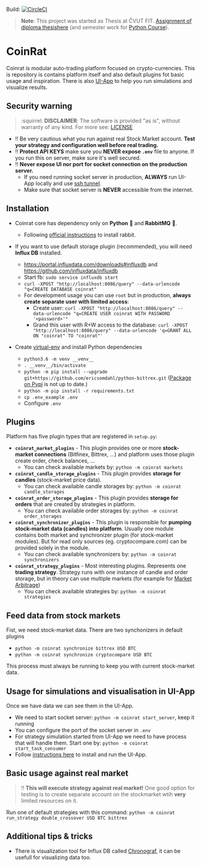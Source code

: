 Build: [![CircleCI](https://circleci.com/gh/Achse/coinrat.svg?style=svg&circle-token=33676128239f1d0da010339bfbfb34a0d42576b0)](https://circleci.com/gh/Achse/coinrat)

> **Note**: This project was started as Thesis at ČVUT FIT. [Assignment of diploma thesishere](docs/cvut.md) (and semester work for [Python Course](http://naucse.python.cz/2017/mipyt-zima/)).

# CoinRat
Coinrat is modular auto-trading platform focused on crypto-currencies. This is repository is contains platform itself
and also default plugins fot basic usage and inspiration. There is also [UI-App](https://github.com/achse/coinrat_ui)
to help you run simulations and visualize results. 

## Security warning 
> :squirrel: **DISCLAIMER**: The software is provided "as is", without warranty of any kind. For more see: [LICENSE](LICENSE)

* :bangbang: Be very cautious what you run against real Stock Market account. **Test your strategy and configuration well before real trading.**  
* :bangbang: **Protect API KEYS** make sure you **NEVER expose `.env`** file to anyone. If you run this on server, make sure it's well secured.
* :bangbang: **Never expose UI nor port for socket connection on the production server.** 
    * If you need running socket server in production, **ALWAYS** run UI-App locally and use [ssh tunnel](https://blog.trackets.com/2014/05/17/ssh-tunnel-local-and-remote-port-forwarding-explained-with-examples.html). 
    * Make sure that socket server is **NEVER** accessible from the internet.

## Installation
* Coinrat core has dependency only on **Python** :snake: and **RabbitMQ** :rabbit:.
    * Following [official instructions](https://www.rabbitmq.com/install-debian.html) to install rabbit.

* If you want to use default storage plugin (recommended), you will need **Influx DB** installed.
    * https://portal.influxdata.com/downloads#influxdb and https://github.com/influxdata/influxdb
    * Start fb: `sudo service influxdb start`
    * `curl -XPOST "http://localhost:8086/query" --data-urlencode "q=CREATE DATABASE coinrat"`
    * For development usage you can use `root` but in production, **always create separate user with limited access**:
        * Create user: `curl -XPOST "http://localhost:8086/query" --data-urlencode "q=CREATE USER coinrat WITH PASSWORD '<password>'"`
        * Grand this user with R+W access to the database: `curl -XPOST "http://localhost:8086/query" --data-urlencode 'q=GRANT ALL ON "coinrat" TO "coinrat"'`

* Create [virtual-env](http://docs.python-guide.org/en/latest/dev/virtualenvs/) and install Python dependencies
    * `python3.6 -m venv __venv__`
    * `. __venv__/bin/activate`
    * `python -m pip install --upgrade git+https://github.com/ericsomdahl/python-bittrex.git` ([Package on Pypi](https://pypi.python.org/pypi/bittrex/0.1.4) is not up to date.) 
    * `python -m pip install -r requirements.txt`
    * `cp .env_example .env`
    * Configure `.env`
    
## Plugins
Platform has five plugin types that are registered in `setup.py`: 
* **`coinrat_market_plugins`** - This plugin provides one or more **stock-market connections** (Bitfinex, Bittrex, ...) and platform uses those plugin create order, check balances, ...
    * You can check available markets by: `python -m coinrat markets`
* **`coinrat_candle_storage_plugins`** - This plugin provides **storage for candles** (stock-market price data).
    * You can check available candle storages by: `python -m coinrat candle_storages`
* **`coinrat_order_storage_plugins`** - This plugin provides **storage for orders** that are created by strategies in platform.
    * You can check available order storages by: `python -m coinrat order_storages`
* **`coinrat_synchronizer_plugins`** - This plugin is responsible for **pumping stock-market data (candles) into platform**. Usually one module contains both market and synchronizer plugin (for stock-market modules). But for read only sources (eg. cryptocompare.com) can be provided solely in the module.
    * You can check available synchronizers by: `python -m coinrat synchronizers`
* **`coinrat_strategy_plugins`** - Most interesting plugins. Represents one **trading strategy**. Strategy runs with one instance of candle and order storage, but in theory can use multiple markets (for example for [Market Arbitrage](https://www.investopedia.com/terms/m/marketarbitrage.asp))
    * You can check available strategies by: `python -m coinrat strategies`

## Feed data from stock markets
Fist, we need stock-market data. There are two synchonizers in default plugins
* `python -m coinrat synchronize bittrex USD BTC`
* `python -m coinrat synchronize cryptocompare USD BTC`

This process must always be running to keep you with current stock-market data.

## Usage for simulations and visualisation in UI-App
Once we have data we can see them in the UI-App.

* We need to start socket server: `python -m coinrat start_server`, keep it running
* You can configure the port of the socket server in `.env`  
* For strategy simulation started from UI-App we need to have process that will handle them. Start one by: `python -m coinrat start_task_consumer`
* Follow [instructions here](https://github.com/achse/coinrat_ui) to install and run the UI-App.

## Basic usage against real market
> :bangbang: **This will execute strategy against real market!** One good option for testing is to create separate account on the stockmarket wtih **very** limited resources on it.

Run one of default strategies with this command: `python -m coinrat run_strategy double_crossover USD BTC bittrex` 

## Additional tips & tricks
* There is visualization tool for Influx DB called [Chronograf](https://github.com/influxdata/chronograf), it can be usefull for visualizing data too.
